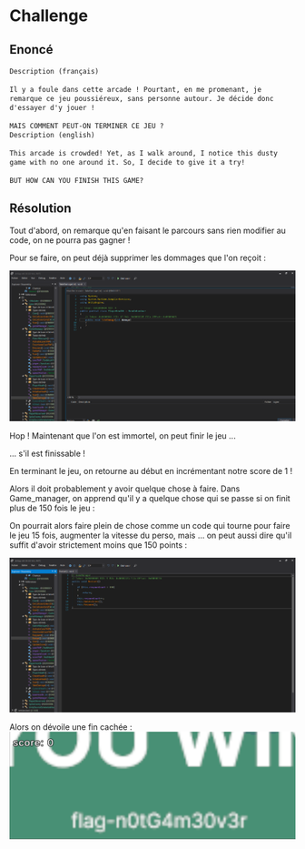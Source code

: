 # Challenge

## Enoncé 

```
Description (français)

Il y a foule dans cette arcade ! Pourtant, en me promenant, je remarque ce jeu poussiéreux, sans personne autour. Je décide donc d'essayer d'y jouer !

MAIS COMMENT PEUT-ON TERMINER CE JEU ?
Description (english)

This arcade is crowded! Yet, as I walk around, I notice this dusty game with no one around it. So, I decide to give it a try!

BUT HOW CAN YOU FINISH THIS GAME?
```



## Résolution

Tout d'abord, on remarque qu'en faisant le parcours sans rien modifier au code, on ne pourra pas gagner ! 

Pour se faire, on peut déjà supprimer les dommages que l'on reçoit : 

![alt text](image-1.png)

Hop ! Maintenant que l'on est immortel, on peut finir le jeu ... 

... s'il est finissable !

En terminant le jeu, on retourne au début en incrémentant notre score de 1 ! 

Alors il doit probablement y avoir quelque chose à faire. Dans Game_manager, on apprend qu'il y a quelque chose qui se passe si on finit plus de 150 fois le jeu :

On pourrait alors faire plein de chose comme un code qui tourne pour faire le jeu 15 fois, augmenter la vitesse du perso, mais ... on peut aussi dire qu'il suffit d'avoir strictement moins que 150 points : 

![alt text](image-2.png)

Alors on dévoile une fin cachée : ![alt text](image-3.png)


